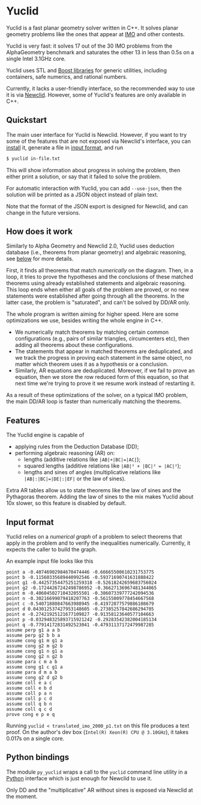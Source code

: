 # Yuclid

Yuclid is a fast planar geometry solver written in C++. It solves planar
geometry problems like the ones that appear at
[IMO](https://www.imo-official.org/) and other contests.

Yuclid is very fast: it solves 17 out of the 30 IMO problems from the
AlphaGeometry benchmark and saturates the other 13 in less than 0.5s on
a single Intel 3.1GHz core.

Yuclid uses STL and [Boost libraries](https://boost.org/) for generic
utilities, including containers, safe numerics, and rational numbers.

Currently, it lacks a user-friendly interface, so the recommended way to
use it is via [Newclid](https://github.com/Newclid/Newclid/). However,
some of Yuclid\'s features are only available in C++.

## Quickstart

The main user interface for Yuclid is Newclid.
However, if you want to try some of the features
that are not exposed via Newclid's interface,
you can [install](https://github.com/Newclid/Newclid/yuclid/INSTALL.md) it,
generate a file in [input format](#input-format),
and run
```bash
$ yuclid in-file.txt
```
This will show information about progress in solving the problem,
then either print a solution, or say that it failed to solve the problem.

For automatic interaction with Yuclid, you can add `--use-json`,
then the solution will be printed as a JSON object
instead of plain text.

Note that the format of the JSON export is designed for Newclid,
and can change in the future versions.

## How does it work

Similarly to Alpha Geometry and Newclid 2.0, Yuclid uses deduction
database (i.e., theorems from planar geometry) and algebraic reasoning,
see [below](#features) for more details.

First, it finds all theorems that match *numerically* on the diagram.
Then, in a loop, it tries to prove the hypotheses and the conclusions of
these matched theorems using already established statements and
algebraic reasoning. This loop ends when either all goals of the problem
are proved, or no new statements were established after going through
all the theorems. In the latter case, the problem is \"saturated\", and
can\'t be solved by DD/AR only.

The whole program is written aiming for higher speed. Here are some
optimizations we use, besides writing the whole engine in C++.

-   We numerically match theorems by matching certain common
    configurations (e.g., pairs of similar triangles, circumcenters
    etc), then adding all theorems about these configurations.
-   The statements that appear in matched theorems are deduplicated, and
    we track the progress in proving each statement in the same object,
    no matter which theorem uses it as a hypothesis or a conclusion.
-   Similarly, AR equations are deduplicated. Moreover, if we fail to
    prove an equation, then we store the row reduced form of this
    equation, so that next time we\'re trying to prove it we resume work
    instead of restarting it.

As a result of these optimizations of the solver, on a typical IMO
problem, the main DD/AR loop is faster than numerically matching the
theorems.

## Features

The Yuclid engine is capable of

-   applying rules from the Deduction Database (DD);
-   performing algebraic reasoning (AR) on:
    -   lengths (additive relations like `|AB|+|BC|=|AC|`);
    -   squared lengths (additive relations like
        `|AB|² + |BC|² = |AC|²`);
    -   lengths and sines of angles (multiplicative relations like
        `|AB|:|BC|=|DE|:|EF|` or the law of sines).

Extra AR tables allow us to state theorems like the law of sines and the
Pythagoras theorem. Adding the law of sines to the mix makes Yuclid
about 10x slower, so this feature is disabled by default.

## Input format

Yuclid relies on a *numerical graph* of a problem to select theorems
that apply in the problem and to verify the inequalities numerically.
Currently, it expects the caller to build the graph.

An example input file looks like this

``` {caption="Yuclid encoding of IMO 2000 p1"}
point a -0.40746902984670474446 -0.66665500610231753775
point b -0.11560335689440992546 -0.59371690741631888422
point g1 -0.44257354475251259318 -0.52618242659683756024
point g2 -0.17244267242498786952 -0.36627136967481344065
point m -0.40604502710432055501 -0.38607339777242094536
point n -0.30216699079418207763 -0.56155009778454667568
point c -0.54071880847663988945 -0.41972877579886108679
point d 0.043012537427953148605 -0.27385257842686294705
point e -0.27421925121677109827 -0.91358123640577104663
point p -0.032948325893715921242 -0.29283542382004185134
point q -0.77914172831492523041 -0.47931137172479987285
assume perp g1 a a b
assume perp g2 b b a
assume cong g1 m g1 a
assume cong g2 m g2 b
assume cong g1 n g1 a
assume cong g2 n g2 b
assume para c m a b
assume cong g1 c g1 a
assume para d m a b
assume cong g2 d g2 b
assume coll e a c
assume coll e b d
assume coll p a n
assume coll p c d
assume coll q b n
assume coll q c d
prove cong e p e q
```

Running `yuclid < translated_imo_2000_p1.txt` on this
file produces a text proof. On the author\'s dev box
(`Intel(R) Xeon(R) CPU @ 3.10GHz`), it takes 0.017s on a single core.

## Python bindings

The module `py_yuclid` wraps a call to the `yuclid` command line utility
in a [Python](https://www.python.org/) interface which is just enough
for Newclid to use it.

Only DD and the \"multiplicative\" AR without sines is exposed via
Newclid at the moment.
